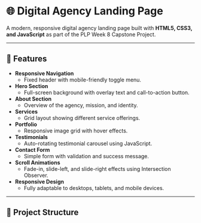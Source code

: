 # 🌐 Digital Agency Landing Page

A modern, responsive digital agency landing page built with **HTML5, CSS3, and JavaScript** as part of the PLP Week 8 Capstone Project.

---

## 📌 Features

- **Responsive Navigation**
  - Fixed header with mobile-friendly toggle menu.
- **Hero Section**
  - Full-screen background with overlay text and call-to-action button.
- **About Section**
  - Overview of the agency, mission, and identity.
- **Services**
  - Grid layout showing different service offerings.
- **Portfolio**
  - Responsive image grid with hover effects.
- **Testimonials**
  - Auto-rotating testimonial carousel using JavaScript.
- **Contact Form**
  - Simple form with validation and success message.
- **Scroll Animations**
  - Fade-in, slide-left, and slide-right effects using Intersection Observer.
- **Responsive Design**
  - Fully adaptable to desktops, tablets, and mobile devices.

---

## 📂 Project Structure


